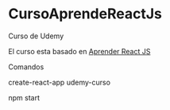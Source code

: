 # CursoAprendeReactJs
Curso de Udemy

El curso esta basado en [Aprender React JS](https://www.udemy.com/course/aprendiendo-react/)


Comandos 

create-react-app udemy-curso


npm start